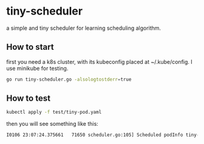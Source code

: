 # tiny-scheduler

a simple and tiny scheduler for learning scheduling algorithm.

## How to start
first you need a k8s cluster, with its kubeconfig placed at ~/.kube/config. I use minikube for testing.
```bash
go run tiny-scheduler.go -alsologtostderr=true
```
## How to test

```bash
kubectl apply -f test/tiny-pod.yaml
```
then you will see something like this:

```bash
I0106 23:07:24.375661   71650 scheduler.go:105] Scheduled podInfo tiny-pod to node minikube
```

